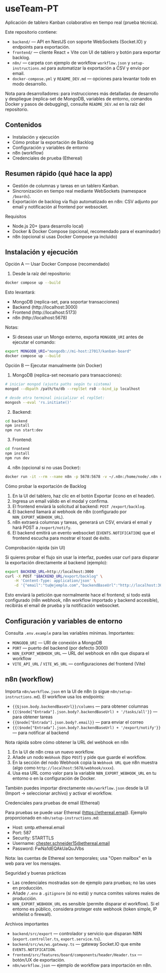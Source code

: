 # useTeam-PT

Aplicación de tablero Kanban colaborativo en tiempo real (prueba técnica).

Este repositorio contiene:

-   `backend/` — API en NestJS con soporte WebSockets (Socket.IO) y endpoints para exportación.
-   `frontend/` — cliente React + Vite con UI de tablero y botón para exportar backlog.
-   `n8n/` — carpeta con ejemplo de workflow `workflow.json` y `setup-instructions.md` para automatizar la exportación a CSV y envío por email.
-   `docker-compose.yml` y `README_DEV.md` — opciones para levantar todo en modo desarrollo.

Nota para desarrolladores: para instrucciones más detalladas de desarrollo y despliegue (replica-set de MongoDB, variables de entorno, comandos Docker y pasos de debugging), consulte `README_DEV.md` en la raíz del repositorio.

## Contenidos

-   Instalación y ejecución
-   Cómo probar la exportación de Backlog
-   Configuración y variables de entorno
-   n8n (workflow)
-   Credenciales de prueba (Ethereal)

## Resumen rápido (qué hace la app)

-   Gestión de columnas y tareas en un tablero Kanban.
-   Sincronización en tiempo real mediante WebSockets (namespace `/boards`).
-   Exportación de backlog vía flujo automatizado en n8n: CSV adjunto por email y notificación al frontend por websocket.

Requisitos

-   Node.js 20+ (para desarrollo local)
-   Docker & Docker Compose (opcional, recomendado para el examinador)
-   n8n (opcional si usas Docker Compose ya incluido)

## Instalación y ejecución

Opción A — Usar Docker Compose (recomendado)

1. Desde la raíz del repositorio:

```bash
docker compose up --build
```

Esto levantará:

-   MongoDB (replica-set, para soportar transacciones)
-   Backend (http://localhost:3000)
-   Frontend (http://localhost:5173)
-   n8n (http://localhost:5678)

Notas:

-   Si deseas usar un Mongo externo, exporta `MONGODB_URI` antes de ejecutar el comando:

```bash
export MONGODB_URI="mongodb://mi-host:27017/kanban-board"
docker compose up --build
```

Opción B — Ejecutar manualmente (sin Docker)

1. MongoDB (replica-set necesario para transacciones):

```bash
# iniciar mongod (ajusta paths según tu sistema)
mongod --dbpath /path/to/db --replSet rs0 --bind_ip localhost

# desde otra terminal inicializar el replSet:
mongosh --eval 'rs.initiate()'
```

2. Backend:

```bash
cd backend
npm install
npm run start:dev
```

3. Frontend:

```bash
cd frontend
npm install
npm run dev
```

4. n8n (opcional si no usas Docker):

```bash
docker run -it --rm --name n8n -p 5678:5678 -v ~/.n8n:/home/node/.n8n n8nio/n8n:latest
```

Cómo probar la exportación de Backlog

1. En la UI del tablero, haz clic en el botón Exportar (icono en el header).
2. Ingresa un email válido en el modal y confirma.
3. El frontend enviará la solicitud al backend: `POST /export/backlog`.
4. El backend llamará al webhook de n8n (configurado por `N8N_EXPORT_WEBHOOK_URL`).
5. n8n extraerá columnas y tareas, generará un CSV, enviará el email y hará POST a `/export/notify`.
6. El backend emitirá un evento websocket (`EVENTS.NOTIFICATION`) que el frontend escucha para mostrar el toast de éxito.

Comprobación rápida (sin UI)

Si quieres probar el flujo sin usar la interfaz, puedes usar curl para disparar la exportación directamente al backend (ejemplo):

```bash
export BACKEND_URL=http://localhost:3000
curl -X POST "$BACKEND_URL/export/backlog" \
	-H 'Content-Type: application/json' \
	-d '{"email":"tu@ejemplo.com","backendBaseUrl":"http://localhost:3000"}'
```

Esto enviará la petición que normalmente hace el frontend; si todo está configurado (n8n webhook, n8n workflow importado y backend accesible), recibirás el email de prueba y la notificación websocket.

## Configuración y variables de entorno

Consulta `.env.example` para las variables mínimas. Importantes:

-   `MONGODB_URI` — URI de conexión a MongoDB
-   `PORT` — puerto del backend (por defecto 3000)
-   `N8N_EXPORT_WEBHOOK_URL` — URL del webhook en n8n que dispara el workflow
-   `VITE_API_URL` / `VITE_WS_URL` — configuraciones del frontend (Vite)

## n8n (workflow)

Importa `n8n/workflow.json` en la UI de n8n (o sigue `n8n/setup-instructions.md`). El workflow usa los endpoints:

-   `{{$json.body.backendBaseUrl}}/columns` — para obtener columnas
-   `{{($node["Entrada"].json.body?.backendBaseUrl) + '/tasks/all'}}` — para obtener tareas
-   `{{$node["Entrada"].json.body?.email}}` — para enviar el correo
-   `{{($node["Entrada"].json.body?.backendBaseUrl) + '/export/notify'}}` — para notificar al backend

Nota rápida sobre cómo obtener la URL del webhook en n8n

1. En la UI de n8n crea un nuevo workflow.
2. Añade un nodo `Webhook` (tipo `POST`) y pide que guarde el workflow.
3. En la sección del nodo Webhook copia la `Webhook URL` que n8n muestra (algo como `http://localhost:5678/webhook/xxxx`).
4. Usa esa URL como valor para la variable `N8N_EXPORT_WEBHOOK_URL` en tu entorno o en la configuración de Docker.

También puedes importar directamente `n8n/workflow.json` desde la UI (Import → seleccionar archivo) y activar el workflow.

Credenciales para pruebas de email (Ethereal)

Para pruebas se puede usar Ethereal (https://ethereal.email). Ejemplo proporcionado en `n8n/setup-instructions.md`:

-   Host: smtp.ethereal.email
-   Port: 587
-   Security: STARTTLS
-   Username: chester.schneider15@ethereal.email
-   Password: FwNa1dEQAkUaQuJVbs

Nota: las cuentas de Ethereal son temporales; usa "Open mailbox" en la web para ver los mensajes.

Seguridad y buenas prácticas

-   Las credenciales mostradas son de ejemplo para pruebas; no las uses en producción.
-   Añade `/.env` a `.gitignore` (si no está) y nunca comites valores reales de producción.
-   `N8N_EXPORT_WEBHOOK_URL` es sensible (permite disparar el workflow). Si el entorno es público, considera proteger este webhook (token simple, IP whitelist o firewall).

Archivos importantes

-   `backend/src/export` — controlador y servicio que disparan N8N (`export.controller.ts`, `export.service.ts`).
-   `backend/src/ws/ws.gateway.ts` — gateway Socket.IO que emite `EVENTS.NOTIFICATION`.
-   `frontend/src/features/board/components/header/Header.tsx` — botón/UX de exportación.
-   `n8n/workflow.json` — ejemplo de workflow para importación en n8n.
